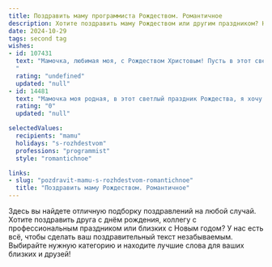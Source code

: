 ```yaml
---
title: Поздравить маму программиста Рождеством. Романтичное
description: Хотите поздравить маму Рождеством или другим праздником? Наш ИИ создаст незабываемое поздравление, а вы обязательно выделитесь среди других.  
date: 2024-10-29
tags: second tag
wishes:
- id: 107431
  text: "Мамочка, любимая моя, с Рождеством Христовым! Пусть в этот светлый праздник в твою жизнь войдёт столько же тепла и уюта, сколько я стараюсь вложить в каждую строчку кода, создавая что-то прекрасное и нужное.  Пусть звёзды на небе сияют так же ярко, как твоя любовь, согревающая меня всегда.  Пусть этот день будет полон чудес и радости, а счастье твоё будет безграничным, как бескрайнее звёздное небо.  Я люблю тебя!
  "
  rating: "undefined"
  updated: "null"
- id: 14481
  text: "Мамочка моя родная, в этот светлый праздник Рождества, я хочу поздравить тебя с теплотой сердца и любовью, которая не знает границ. Как программист, я понимаю, что мир полон сложностей и алгоритмов, но в твоих глазах я всегда нахожу ответ и поддержку. Пусть этот праздник принесет тебе столько же радости и счастья, сколько ты дарила мне на протяжении всей жизни. С Рождеством, мама, ты – моя самое дорогое сокровище!"
  rating: "0"
  updated: "null"

selectedValues:
  recipients: "mamu"
  holidays: "s-rozhdestvom"
  professions: "programmist"
  style: "romantichnoe"

links:
- slug: "pozdravit-mamu-s-rozhdestvom-romantichnoe"
  title: "Поздравить маму Рождеством. Романтичное"
---
```


Здесь вы найдете отличную подборку поздравлений на любой случай. 
Хотите поздравить друга с днём рождения, коллегу с профессиональным праздником или близких с Новым годом? У нас есть всё, чтобы сделать ваш поздравительный текст незабываемым. Выбирайте нужную категорию и находите лучшие слова для ваших близких и друзей!
